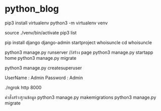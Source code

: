 # python_blog



pip3 install virtualenv 
python3 -m virtualenv venv


source ./venv/bin/activate
pip3 list

pip install django
django-admin startproject whoisuncle
cd whoisuncle

python3 manage.py runserver 
//สร้าง page
python3 manage.py startapp home
python3 manage.py migrate    

python3 manage.py createsuperuser

UserName : Admin
Password : Admin


./ngrok http 8000


คำสั่งสร้างฐานข้อมูล
python3 manage.py makemigrations
python3 manage.py migrate   
